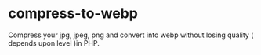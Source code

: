 # compress-to-webp
Compress your jpg, jpeg, png and convert into webp without losing quality ( depends upon level )in PHP.
